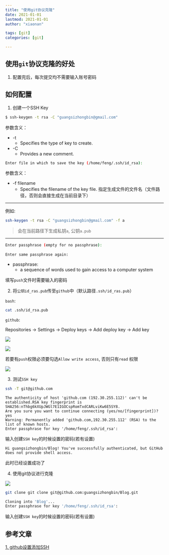 ```yaml
---
title: "使用git协议克隆"
date: 2021-01-01
lastmod: 2021-01-01
author: "xiaonan"

tags: [git]
categories: [git]

---
```


## 使用`git`协议克隆的好处

1. 配置完后，每次提交均不需要输入账号密码

<!--more-->
## 如何配置

1. 创建一个SSH Key

```bash
$ ssh-keygen -t rsa -C "guangsizhongbin@gmail.com"
```

参数含义：
- -t
	- Specifies the type of key to create.
- -C 
	- Provides a new comment.

```bash
Enter file in which to save the key (/home/feng/.ssh/id_rsa):
```

参数含义：
- -f filename
	- Specifies the filename of the key file.
指定生成文件的文件名（文件路径，否则会直接生成在当前目录下）

---
例如:

```bash
ssh-keygen -t rsa -C "guangsizhongbin@gmail.com" -f a
```

> 会在当前路径下生成私钥`a`, 公钥`a.pub`
---

```bash
Enter passphrase (empty for no passphrase):
 
Enter same passphrase again:
```

- passphrase:
	- a sequence of words used to gain access to a computer system

填写`push`文件时需要输入的密码

2. 将`公钥id_ras.pub`传至`github`中（默认路径`.ssh/id_ras.pub`）

`bash`:

```bash
cat .ssh/id_rsa.pub
```

`github`:

Repositories -> Settings -> Deploy keys -> Add deploy key -> Add key

![](https://img.fengqigang.cn//img/20210101150334.png)

![](https://img.fengqigang.cn//img/20210101150550.png)

若要有`push`权限必须要勾选`Allow write access`, 否则只有`read` 权限

![](https://img.fengqigang.cn//img/20210101154712.png)




3. 测试`SSH key`

```bash
ssh -T git@github.com
```

```
The authenticity of host 'github.com (192.30.255.112)' can't be established.RSA key fingerprint is SHA256:nThbg6kXUpJWGl7E1IGOCspRomTxdCARLviKw6E5SY8.
Are you sure you want to continue connecting (yes/no/[fingerprint])? yes
Warning: Permanently added 'github.com,192.30.255.112' (RSA) to the list of known hosts.
Enter passphrase for key '/home/feng/.ssh/id_rsa':
```

输入创建`SSH key`的时候设置的密码(若有设置)

```
Hi guangsizhongbin/Blog! You've successfully authenticated, but GitHub does not provide shell access.
```
此时已经设置成功了

4. 使用git协议进行克隆

![](https://img.fengqigang.cn//img/20210101151055.png)

```bash
git clone git clone git@github.com:guangsizhongbin/Blog.git

Cloning into 'Blog'...
Enter passphrase for key '/home/feng/.ssh/id_rsa':
```

输入创建`SSH key`的时候设置的密码(若有设置)

## 参考文章
[1. github设置添加SSH](https://www.cnblogs.com/ayseeing/p/3572582.html)
